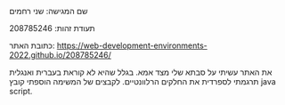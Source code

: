 שם המגישה: שני רחמים

תעודת זהות: 208785246

כתובת האתר: https://web-development-environments-2022.github.io/208785246/ 

את האתר עשיתי על סבתא שלי מצד אמא. בגלל שהיא לא קוראת בעברית ואנגלית תרגמתי לספרדית את החלקים הרלוונטיים.
לקבצים של המשימה הוספתי קובץ java script. 
